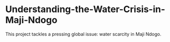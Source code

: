 # Understanding-the-Water-Crisis-in-Maji-Ndogo
This project tackles a pressing global issue: water scarcity in Maji Ndogo.  
